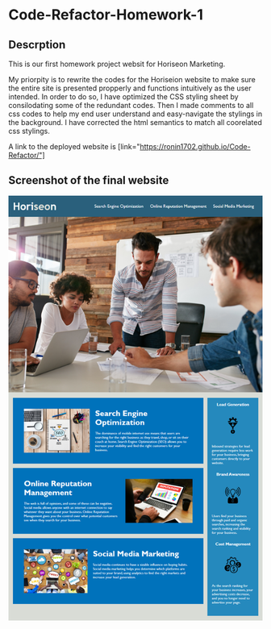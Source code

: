 # Code-Refactor-Homework-1
## Descrption
This is our first homework project websit for Horiseon Marketing.

My priorpity is to rewrite the codes for the Horiseion website to make sure the entire site is presented propperly and functions intuitively as the user intended. In order to do so, I have optimized the CSS styling sheet by consilodating some of the redundant codes. Then I made comments to all css codes to help my end user understand and easy-navigate the stylings in the background. I have corrected the html semantics to match all coorelated css stylings.

A link to the deployed website is [link="https://ronin1702.github.io/Code-Refactor/"]

## Screenshot of the final website
![Screenshot](./Screenshots/Screenshot.png)


